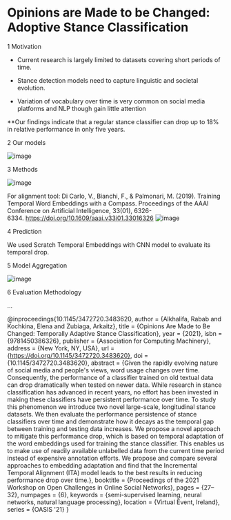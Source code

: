 # Opinions are Made to be Changed: Adoptive Stance Classification

1 Motivation

- Current research is largely limited to datasets covering short periods of time.

- Stance detection models need to capture linguistic and societal evolution.

- Variation of vocabulary over time is very common on social media platforms and NLP though gain little attention

**Our findings indicate that a regular stance classifier can drop up to 18% in relative performance in only five years.

2 Our models

![image](https://user-images.githubusercontent.com/83759421/167584193-628769f6-7038-40f5-bc57-7a0783255364.png)

3 Methods

![image](https://user-images.githubusercontent.com/83759421/167584253-15f53a53-f390-4347-bccc-ca750114edc5.png)

For alignment tool: Di Carlo, V., Bianchi, F., & Palmonari, M. (2019). Training Temporal Word Embeddings with a Compass. Proceedings of the AAAI Conference on Artificial Intelligence, 33(01), 6326-6334. https://doi.org/10.1609/aaai.v33i01.33016326
![image](https://user-images.githubusercontent.com/83759421/167584310-7d4f692f-e765-482a-a0ea-650c2d920495.png)

4 Prediction

We used Scratch Temporal Embeddings with CNN model to evaluate its temporal drop. 

5 Model Aggregation

![image](https://user-images.githubusercontent.com/83759421/167584061-ddf70346-53aa-4a89-b2a9-7e2d54fa07d3.png)


6 Evaluation Methodology

...


@inproceedings{10.1145/3472720.3483620,
author = {Alkhalifa, Rabab and Kochkina, Elena and Zubiaga, Arkaitz},
title = {Opinions Are Made to Be Changed: Temporally Adaptive Stance Classification},
year = {2021},
isbn = {9781450386326},
publisher = {Association for Computing Machinery},
address = {New York, NY, USA},
url = {https://doi.org/10.1145/3472720.3483620},
doi = {10.1145/3472720.3483620},
abstract = {Given the rapidly evolving nature of social media and people's views, word usage changes
over time. Consequently, the performance of a classifier trained on old textual data
can drop dramatically when tested on newer data. While research in stance classification
has advanced in recent years, no effort has been invested in making these classifiers
have persistent performance over time. To study this phenomenon we introduce two novel
large-scale, longitudinal stance datasets. We then evaluate the performance persistence
of stance classifiers over time and demonstrate how it decays as the temporal gap
between training and testing data increases. We propose a novel approach to mitigate
this performance drop, which is based on temporal adaptation of the word embeddings
used for training the stance classifier. This enables us to make use of readily available
unlabelled data from the current time period instead of expensive annotation efforts.
We propose and compare several approaches to embedding adaptation and find that the
Incremental Temporal Alignment (ITA) model leads to the best results in reducing performance
drop over time.},
booktitle = {Proceedings of the 2021 Workshop on Open Challenges in Online Social Networks},
pages = {27–32},
numpages = {6},
keywords = {semi-supervised learning, neural networks, natural language processing},
location = {Virtual Event, Ireland},
series = {OASIS '21}
}
